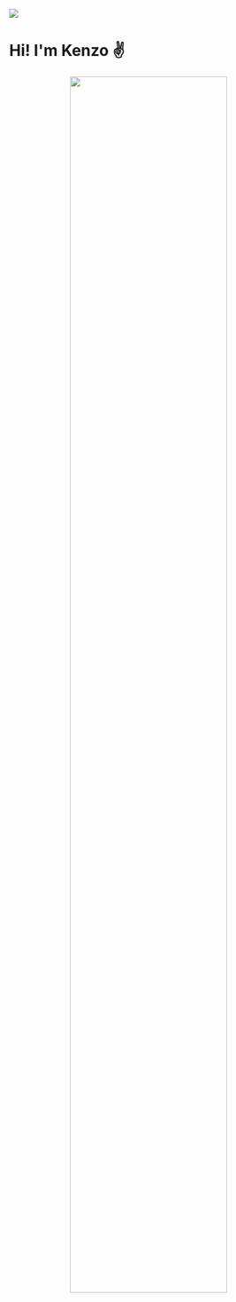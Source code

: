 ![](https://komarev.com/ghpvc/?username=Kenzo-Wada&color=green)
# Hi! I'm Kenzo ✌

<p align="center">
  <img src="/github-metrics.svg" width="75%"/>
</p>
